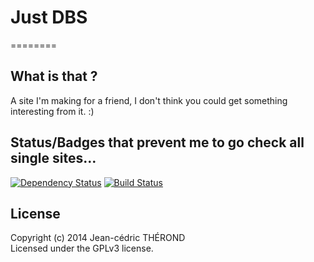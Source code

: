 # Just DBS
========

## What is that ?
A site I'm making for a friend, I don't think you could get something interesting
from it. :)

## Status/Badges that prevent me to go check all single sites…
[![Dependency Status](https://gemnasium.com/kane-thornwyrd/just-dbs.png)](https://gemnasium.com/kane-thornwyrd/just-dbs)
[![Build Status](https://secure.travis-ci.org/kane-thornwyrd/just-dbs.png?branch=master)](http://travis-ci.org/kane-thornwyrd/just-dbs)

## License
Copyright (c) 2014 Jean-cédric THÉROND  
Licensed under the GPLv3 license.
